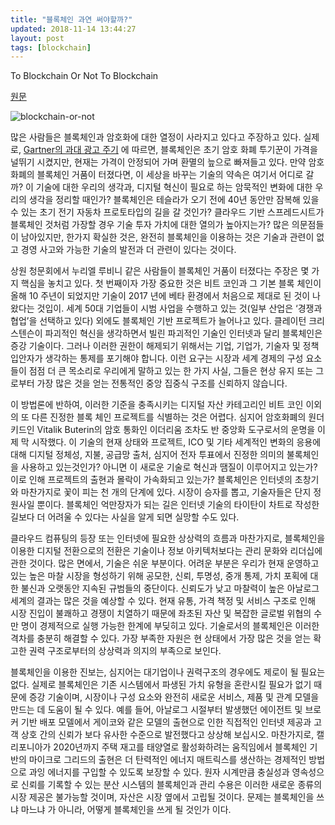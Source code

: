 ```yaml
---
title: "블록체인 과연 써야할까?"
updated: 2018-11-14 13:44:27
layout: post
tags: [blockchain]
---
```


To Blockchain Or Not To Blockchain

[원문](https://www.forbes.com/sites/dantedisparte/2018/11/12/to-blockchain-or-not-to-blockchain/#72b2ff0273cb)

![blockchain-or-not](/images/2018/11/blockchain-or-not.jpeg)


많은 사람들은 블록체인과 암호화에 대한 열정이 사라지고 있다고 주장하고 있다. 실제로, [Gartner의 과대 광고 주기](https://www.gartner.com/smarterwithgartner/5-trends-emerge-in-gartner-hype-cycle-for-emerging-technologies-2018/) 에 따르면, 블록체인은 초기 암호 화폐 투기꾼이 가격을 널뛰기 시켰지만, 현재는 가격이 안정되어 가며  환멸의 늪으로 빠져들고 있다. 만약 암호화폐의 블록체인 거품이 터졌다면, 이 세상을 바꾸는 기술의 약속은 여기서 어디로 갈까? 이 기술에 대한 우리의 생각과, 디지털 혁신이 필요로 하는 암묵적인 변화에 대한 우리의 생각을 정리할 때인가? 블록체인은 테슬라가 오기 전에 40년 동안만 잠복해 있을 수 있는 초기 전기 자동차 프로토타입의 길을 갈 것인가? 클라우드 기반 스프레드시트가 블록체인 것처럼 가장할 경우 기술 투자 가치에 대한 열의가 높아지는가? 많은 의문점들이 남아있지만, 한가지 확실한 것은, 완전히 블록체인을 이용하는 것은 기술과 관련이 없고 경영 사고와 가능한 기술의 발전과 더 관련이 있다는 것이다.

상원 청문회에서 누리엘 루비니 같은 사람들이 블록체인 거품이 터졌다는 주장은 몇 가지 핵심을 놓치고 있다. 첫 번째이자 가장 중요한 것은 비트 코인과 그 기본 블록 체인이 올해 10 주년이 되었지만 기술이 2017 년에 베타 환경에서 처음으로 제대로 된 것이 나왔다는 것입이. 세계 50대 기업들이 시범 사업을 수행하고 있는 것(일부 산업은 ‘경쟁과 협업’을 선택하고 있다) 외에도 블록체인 기반 프로젝트가 늘어나고 있다. 클레이턴 크리스텐슨이 파괴적인 혁신을 생각하면서 빌린 파괴적인 기술인 인터넷과 달리 블록체인은 증강 기술이다. 그러나 이러한 권한이 해제되기 위해서는 기업, 기업가, 기술자 및 정책 입안자가 생각하는 통제를 포기해야 합니다. 이런 요구는 시장과 세계 경제의 구성 요소들이 점점 더 큰 목소리로 우리에게 말하고 있는 한 가지 사실, 그들은 현상 유지 또는 그로부터 가장 많은 것을 얻는 전통적인 중앙 집중식 구조를 신뢰하지 않습니다.

이 방법론에 반하여, 이러한 기준을 충족시키는 디지털 자산 카테고리인 비트 코인 이외의 또 다른 진정한 블록 체인 프로젝트를 식별하는 것은 어렵다. 심지어 암호화폐의 원더 키드인 Vitalik Buterin의 암호 통화인 이더리움 조차도 반 중앙화 도구로서의 운명을 이제 막 시작했다. 이 기술의 현재 상태와 프로젝트, ICO 및 기타 세계적인 변화의 응용에 대해 디지털 정체성, 지불, 공급망 출처, 심지어 전자 투표에서 진정한 의미의 불록체인을 사용하고 있는것인가? 아니면 이 새로운 기술로 혁신과 땜질이 이루어지고 있는가? 이로 인해 프로젝트의 출현과 몰락이 가속화되고 있는가? 블록체인은 인터넷의 초창기와 마찬가지로 꽃이 피는 천 개의 단계에 있다. 시장이 승자를 뽑고, 기술자들은 단지 정원사일 뿐이다. 블록체인 억만장자가 되는 길은 인터넷 기술의 타이탄이 차트로 작성한 길보다 더 어려울 수 있다는 사실을 알게 되면 실망할 수도 있다.

클라우드 컴퓨팅의 등장 또는 인터넷에 필요한 상상력의 흐름과 마찬가지로, 블록체인을 이용한 디지털 전환으로의 전환은 기술이나 정보 아키텍처보다는 관리 문화와 리더십에 관한 것이다. 많은 면에서, 기술은 쉬운 부분이다. 어려운 부분은 우리가 현재 운영하고 있는 높은 마찰 시장을 형성하기 위해 공모한, 신뢰, 투명성, 중개 통제, 가치 포획에 대한 불신과 오랫동안 지속된 규범들의 중단이다. 신뢰도가 낮고 마찰력이 높은 아날로그 세계의 결과는 많은 것을 예상할 수 있다. 현재 유통, 가격 책정 및 서비스 구조로 인해 시장 진입이 불쾌하고 경쟁이 치열하기 때문에 좌초된 자산 및 복잡한 글로벌 위협의 수만 명이 경제적으로 실행 가능한 한계에 부딪히고 있다. 기술로서의 블록체인은 이러한 격차를 충분히 해결할 수 있다. 가장 부족한 자원은 현 상태에서 가장 많은 것을 얻는 확고한 권력 구조로부터의 상상력과 의지의 부족으로 보인다.

블록체인을 이용한 진보는, 심지어는 대기업이나 권력구조의 경우에도 제로이 될 필요는 없다. 실제로 블록체인은 기존 시스템에서 파생된 가치 유형을 혼란시킬 필요가 없기 때문에 증강 기술이며, 시장이나 구성 요소와 완전히 새로운 서비스, 제품 및 관계 모델을 만드는 데 도움이 될 수 있다. 예를 들어, 아날로그 시절부터 발생했던 에이전트 및 브로커 기반 배포 모델에서 게이코와 같은 모델의 출현으로 인한 직접적인 인터넷 제공과 고객 상호 간의 신뢰가 보다 유사한 수준으로 발전했다고 상상해 보십시오. 마찬가지로, 캘리포니아가 2020년까지 주택 재고를 태양열로 활성화하려는 움직임에서 블록체인 기반의 마이크로 그리드의 출현은 더 탄력적인 에너지 매트릭스를 생산하는 경제적인 방법으로 과잉 에너지를 구입할 수 있도록 보장할 수 있다. 원자 시계만큼 충실성과 영속성으로 신뢰를 기록할 수 있는 분산 시스템의 블록체인과 관리 수용은 이러한 새로운 종류의 시장 제공은 불가능할 것이며, 자산은 시장 옆에서 고립될 것이다. 문제는 블록체인을 쓰냐 마느냐 가 아니라, 어떻게 블록체인을 쓰게 될 것인가 이다.